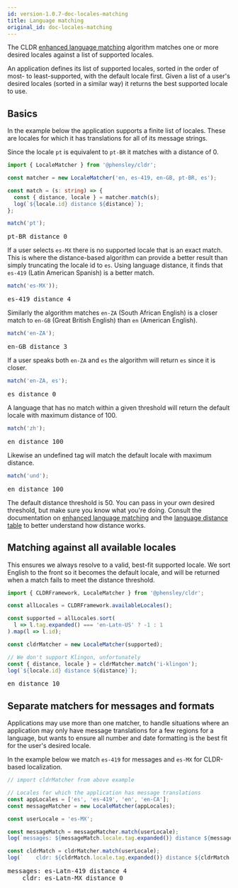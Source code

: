 ```yaml
---
id: version-1.0.7-doc-locales-matching
title: Language matching
original_id: doc-locales-matching
---
```


The CLDR [enhanced language matching](https://www.unicode.org/reports/tr35/tr35.html#EnhancedLanguageMatching) algorithm matches one or more desired locales against a list of supported locales.

An application defines its list of supported locales, sorted in the order of most- to least-supported, with the default locale first. Given a list of a user's desired locales (sorted in a similar way) it returns the best supported locale to use.

## Basics

In the example below the application supports a finite list of locales. These are locales for which it has translations for all of its message strings.

Since the locale `pt` is equivalent to `pt-BR` it matches with a distance of 0.

```typescript
import { LocaleMatcher } from '@phensley/cldr';

const matcher = new LocaleMatcher('en, es-419, en-GB, pt-BR, es');

const match = (s: string) => {
  const { distance, locale } = matcher.match(s);
  log(`${locale.id} distance ${distance}`);
};

match('pt');
```
<pre class="output">
pt-BR distance 0
</pre>

If a user selects `es-MX` there is no supported locale that is an exact match. This is where the distance-based algorithm can provide a better result than simply truncating the locale id to `es`. Using language distance, it finds that `es-419` (Latin American Spanish) is a better match.

```typescript
match('es-MX'));
```
<pre class="output">
es-419 distance 4
</pre>

Similarly the algorithm matches `en-ZA` (South African English) is a closer match to `en-GB` (Great British English) than `en` (American English).

```typescript
match('en-ZA');
```
<pre class="output">
en-GB distance 3
</pre>

If a user speaks both `en-ZA` and `es` the algorithm will return `es` since it is closer.

```typescript
match('en-ZA, es');
```
<pre class="output">
es distance 0
</pre>


A language that has no match within a given threshold will return the default locale with maximum distance of 100.

```typescript
match('zh');
```
<pre class="output">
en distance 100
</pre>

Likewise an undefined tag will match the default locale with maximum distance.

```typescript
match('und');
```
<pre class="output">
en distance 100
</pre>

The default distance threshold is 50. You can pass in your own desired threshold, but make sure you know what you're doing. Consult the documentation on [enhanced language matching](https://www.unicode.org/reports/tr35/tr35.html#EnhancedLanguageMatching) and the [language distance table](https://github.com/phensley/cldr-engine/blob/master/notes/language-distance-table.txt) to better understand how distance works.

## Matching against all available locales

This ensures we always resolve to a valid, best-fit supported locale. We sort English to the front so it becomes the default locale, and will be returned when a match fails to meet the distance threshold.

```typescript
import { CLDRFramework, LocaleMatcher } from '@phensley/cldr';

const allLocales = CLDRFramework.availableLocales();

const supported = allLocales.sort(
  l => l.tag.expanded() === 'en-Latn-US' ? -1 : 1
).map(l => l.id);

const cldrMatcher = new LocaleMatcher(supported);

// We don't support Klingon, unfortunately
const { distance, locale } = cldrMatcher.match('i-klingon');
log(`${locale.id} distance ${distance}`);
```
<pre class="output">
en distance 10
</pre>



## Separate matchers for messages and formats

Applications may use more than one matcher, to handle situations where an application may only have message translations for a few regions for a language, but wants to ensure all number and date formatting is the best fit for the user's desired locale.

In the example below we match `es-419` for messages and `es-MX` for CLDR-based localization.

```typescript
// import cldrMatcher from above example

// Locales for which the application has message translations
const appLocales = ['es', 'es-419', 'en', 'en-CA'];
const messageMatcher = new LocaleMatcher(appLocales);

const userLocale = 'es-MX';

const messageMatch = messageMatcher.match(userLocale);
log(`messages: ${messageMatch.locale.tag.expanded()} distance ${messageMatch.distance}`);

const cldrMatch = cldrMatcher.match(userLocale);
log(`    cldr: ${cldrMatch.locale.tag.expanded()} distance ${cldrMatch.distance}`);
```
<pre class="output">
messages: es-Latn-419 distance 4
    cldr: es-Latn-MX distance 0
</pre>

